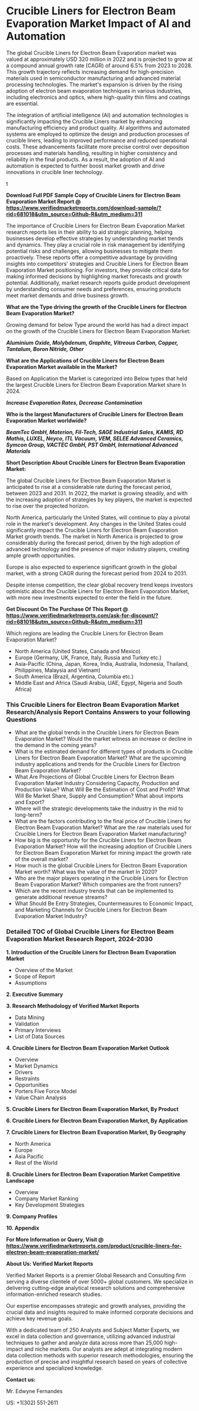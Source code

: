 <meta name="title" content="Global Crucible Liners for Electron Beam Evaporation Market Impact of AI and Automation"><meta name="description" content="The global Crucible Liners for Electron Beam Evaporation market was valued at approximately USD 320 million in 2022 and is projected to grow at a compound annual growt"><meta name="title" content="Crucible Liners for Electron Beam Evaporation Market Size, Share, Scope, Trends, Growth, Opportunities, Analysis, Forecast"><h1>Crucible Liners for Electron Beam Evaporation Market Impact of AI and Automation</h1><p>The global Crucible Liners for Electron Beam Evaporation market was valued at approximately USD 320 million in 2022 and is projected to grow at a compound annual growth rate (CAGR) of around 6.5% from 2023 to 2028. This growth trajectory reflects increasing demand for high-precision materials used in semiconductor manufacturing and advanced material processing technologies. The market's expansion is driven by the rising adoption of electron beam evaporation techniques in various industries, including electronics and optics, where high-quality thin films and coatings are essential.</p><p>The integration of artificial intelligence (AI) and automation technologies is significantly impacting the Crucible Liners market by enhancing manufacturing efficiency and product quality. AI algorithms and automated systems are employed to optimize the design and production processes of crucible liners, leading to improved performance and reduced operational costs. These advancements facilitate more precise control over deposition processes and materials handling, resulting in higher consistency and reliability in the final products. As a result, the adoption of AI and automation is expected to further boost market growth and drive innovations in crucible liner technology.</p>t</p><p id="" class=""><strong>Download Full PDF Sample Copy of Crucible Liners for Electron Beam Evaporation Market Report @ <a href="https://www.verifiedmarketreports.com/download-sample/?rid=681018&utm_source=Github-R&utm_medium=311" target="_blank">https://www.verifiedmarketreports.com/download-sample/?rid=681018&utm_source=Github-R&utm_medium=311</a></strong></p><p>The importance of&nbsp;Crucible Liners for Electron Beam Evaporation Market research reports lies in their ability to aid strategic planning, helping businesses develop effective strategies by understanding market trends and dynamics. They play a crucial role in risk management by identifying potential risks and challenges, allowing businesses to mitigate them proactively. These reports offer a competitive advantage by providing insights into competitors' strategies and Crucible Liners for Electron Beam Evaporation Market positioning. For investors, they provide critical data for making informed decisions by highlighting market forecasts and growth potential. Additionally, market research reports guide product development by understanding consumer needs and preferences, ensuring products meet market demands and drive business growth.</p><p><strong>What are the&nbsp;Type driving the growth of the Crucible Liners for Electron Beam Evaporation Market?</strong></p><p id="" class="">Growing demand for below Type around the world has had a direct impact on the growth of the Crucible Liners for Electron Beam Evaporation Market:</p><em><strong>Aluminium Oxide, Molybdenum, Graphite, Vitreous Carbon, Copper, Tantalum, Boron Nitride, Other</strong></em></p><strong>What are the&nbsp;Applications&nbsp;of Crucible Liners for Electron Beam Evaporation Market available in the Market?</strong></p><p id="" class="">Based on Application the Market is categorized into Below types that held the largest Crucible Liners for Electron Beam Evaporation Market share In 2024.</p><em><strong>Increase Evaporation Rates, Decrease Contamination</strong></em></p><strong>Who is the largest Manufacturers of Crucible Liners for Electron Beam Evaporation Market worldwide?</strong></p><p><em><strong>BeamTec GmbH, Materion, Fil-Tech, SAGE Industrial Sales, KAMIS, RD Mathis, LUXEL, Neyco, ITL Vacuum, VEM, SELEE Advanced Ceramics, Symcon Group, VACTEC GmbH, PST GmbH, International Advanced Materials</strong></em></p><p id="" class=""><strong>Short Description About Crucible Liners for Electron Beam Evaporation Market:</strong></p><p>The global Crucible Liners for Electron Beam Evaporation Market is anticipated to rise at a considerable rate during the forecast period, between 2023 and 2031. In 2022, the market is growing steadily, and with the increasing adoption of strategies by key players, the market is expected to rise over the projected horizon.</p><p>North America, particularly the United States, will continue to play a pivotal role in the market's development. Any changes in the United States could significantly impact the Crucible Liners for Electron Beam Evaporation Market growth trends. The market in North America is projected to grow considerably during the forecast period, driven by the high adoption of advanced technology and the presence of major industry players, creating ample growth opportunities.</p><p>Europe is also expected to experience significant growth in the global market, with a strong CAGR during the forecast period from 2024 to 2031.</p><p>Despite intense competition, the clear global recovery trend keeps investors optimistic about the Crucible Liners for Electron Beam Evaporation Market, with more new investments expected to enter the field in the future.</p><p id="" class=""><strong>Get Discount On The Purchase Of This Report @ <a href="https://www.verifiedmarketreports.com/ask-for-discount/?rid=681018&utm_source=Github-R&utm_medium=311" target="_blank">https://www.verifiedmarketreports.com/ask-for-discount/?rid=681018&utm_source=Github-R&utm_medium=311</a></strong></p>Which regions are leading the Crucible Liners for Electron Beam Evaporation Market?</p><ul><li>North America (United States, Canada and Mexico)</li><li>Europe (Germany, UK, France, Italy, Russia and Turkey etc.)</li><li>Asia-Pacific (China, Japan, Korea, India, Australia, Indonesia, Thailand, Philippines, Malaysia and Vietnam)</li><li>South America (Brazil, Argentina, Columbia etc.)</li><li>Middle East and Africa (Saudi Arabia, UAE, Egypt, Nigeria and South Africa)</li></ul><h3 id="" class="">This Crucible Liners for Electron Beam Evaporation Market Research/Analysis Report Contains Answers to your following Questions</h3><ul><li>What are the global trends in the Crucible Liners for Electron Beam Evaporation Market? Would the market witness an increase or decline in the demand in the coming years?</li><li>What is the estimated demand for different types of products in Crucible Liners for Electron Beam Evaporation Market? What are the upcoming industry applications and trends for the Crucible Liners for Electron Beam Evaporation Market?</li><li>What Are Projections of Global Crucible Liners for Electron Beam Evaporation Market Industry Considering Capacity, Production and Production Value? What Will Be the Estimation of Cost and Profit? What Will Be Market Share, Supply and Consumption? What about imports and Export?</li><li>Where will the strategic developments take the industry in the mid to long-term?</li><li>What are the factors contributing to the final price of Crucible Liners for Electron Beam Evaporation Market? What are the raw materials used for Crucible Liners for Electron Beam Evaporation Market manufacturing?</li><li>How big is the opportunity for the Crucible Liners for Electron Beam Evaporation Market? How will the increasing adoption of Crucible Liners for Electron Beam Evaporation Market for mining impact the growth rate of the overall market?</li><li>How much is the global Crucible Liners for Electron Beam Evaporation Market worth? What was the value of the market In 2020?</li><li>Who are the major players operating in the Crucible Liners for Electron Beam Evaporation Market? Which companies are the front runners?</li><li>Which are the recent industry trends that can be implemented to generate additional revenue streams?</li><li>What Should Be Entry Strategies, Countermeasures to Economic Impact, and Marketing Channels for Crucible Liners for Electron Beam Evaporation Market Industry?</li></ul><h3 id="" class="">Detailed TOC of Global Crucible Liners for Electron Beam Evaporation Market Research Report, 2024-2030</h3><p id="" class=""><strong>1. Introduction of the Crucible Liners for Electron Beam Evaporation Market</strong></p><ul><li>Overview of the Market</li><li>Scope of Report</li><li>Assumptions</li></ul><p id="" class=""><strong>2. Executive Summary</strong></p><p id="" class=""><strong>3. Research Methodology of Verified Market Reports</strong></p><ul><li>Data Mining</li><li>Validation</li><li>Primary Interviews</li><li>List of Data Sources</li></ul><p id="" class=""><strong>4. Crucible Liners for Electron Beam Evaporation Market Outlook</strong></p><ul><li>Overview</li><li>Market Dynamics</li><li>Drivers</li><li>Restraints</li><li>Opportunities</li><li>Porters Five Force Model</li><li>Value Chain Analysis</li></ul><p id="" class=""><strong>5. Crucible Liners for Electron Beam Evaporation Market, By Product</strong></p><p id="" class=""><strong>6. Crucible Liners for Electron Beam Evaporation Market, By Application</strong></p><p id="" class=""><strong>7. Crucible Liners for Electron Beam Evaporation Market, By Geography</strong></p><ul><li>North America</li><li>Europe</li><li>Asia Pacific</li><li>Rest of the World</li></ul><p id="" class=""><strong>8. Crucible Liners for Electron Beam Evaporation Market Competitive Landscape</strong></p><ul><li>Overview</li><li>Company Market Ranking</li><li>Key Development Strategies</li></ul><p id="" class=""><strong>9. Company Profiles</strong></p><p id="" class=""><strong>10. Appendix</strong></p><p id="" class=""><strong>For More Information or Query, Visit @ <a href="https://www.verifiedmarketreports.com/product/crucible-liners-for-electron-beam-evaporation-market/" target="_blank">https://www.verifiedmarketreports.com/product/crucible-liners-for-electron-beam-evaporation-market/</a></strong></p><p id="" class=""><strong>About Us: Verified Market Reports</strong></p><p id="" class="">Verified Market Reports is a premier Global Research and Consulting firm serving a diverse clientele of over 5000+ global customers. We specialize in delivering cutting-edge analytical research solutions and comprehensive information-enriched research studies.</p><p id="" class="">Our expertise encompasses strategic and growth analyses, providing the crucial data and insights required to make informed corporate decisions and achieve key revenue goals.</p><p id="" class="">With a dedicated team of 250 Analysts and Subject Matter Experts, we excel in data collection and governance, utilizing advanced industrial techniques to gather and analyze data across more than 25,000 high-impact and niche markets. Our analysts are adept at integrating modern data collection methods with superior research methodologies, ensuring the production of precise and insightful research based on years of collective experience and specialized knowledge.</p><p id="" class=""><strong>Contact us:</strong></p><p id="" class="">Mr. Edwyne Fernandes</p><p id="" class="">US: +1(302) 551-2611</p>